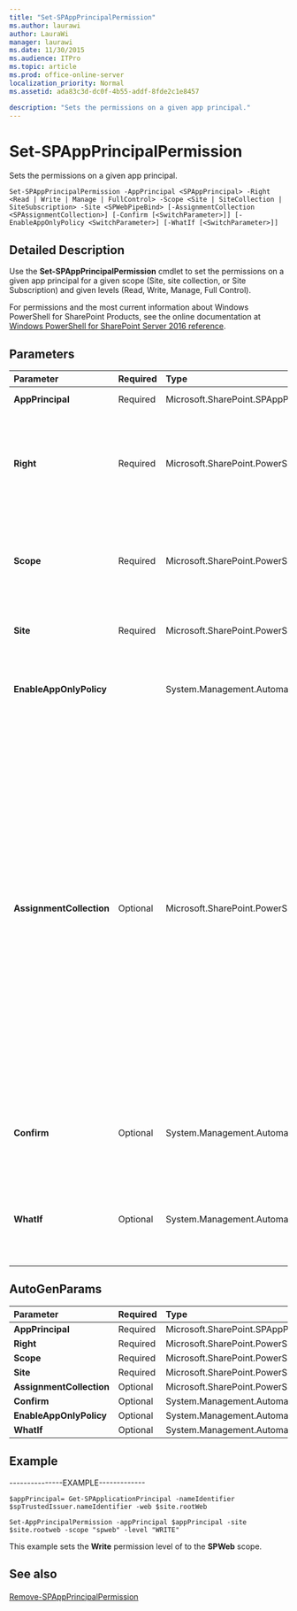 ```yaml
---
title: "Set-SPAppPrincipalPermission"
ms.author: laurawi
author: LauraWi
manager: laurawi
ms.date: 11/30/2015
ms.audience: ITPro
ms.topic: article
ms.prod: office-online-server
localization_priority: Normal
ms.assetid: ada83c3d-dc0f-4b55-addf-8fde2c1e8457

description: "Sets the permissions on a given app principal."
---
```


# Set-SPAppPrincipalPermission

Sets the permissions on a given app principal.
  
```
Set-SPAppPrincipalPermission -AppPrincipal <SPAppPrincipal> -Right <Read | Write | Manage | FullControl> -Scope <Site | SiteCollection | SiteSubscription> -Site <SPWebPipeBind> [-AssignmentCollection <SPAssignmentCollection>] [-Confirm [<SwitchParameter>]] [-EnableAppOnlyPolicy <SwitchParameter>] [-WhatIf [<SwitchParameter>]]
```

## Detailed Description

Use the **Set-SPAppPrincipalPermission** cmdlet to set the permissions on a given app principal for a given scope (Site, site collection, or Site Subscription) and given levels (Read, Write, Manage, Full Control). 
  
For permissions and the most current information about Windows PowerShell for SharePoint Products, see the online documentation at [Windows PowerShell for SharePoint Server 2016 reference](https://go.microsoft.com/fwlink/p/?LinkId=671715).
  
## Parameters

|**Parameter**|**Required**|**Type**|**Description**|
|:-----|:-----|:-----|:-----|
|**AppPrincipal** <br/> |Required  <br/> |Microsoft.SharePoint.SPAppPrincipal  <br/> |Specifies the AppPrincipal object.  <br/> |
|**Right** <br/> |Required  <br/> |Microsoft.SharePoint.PowerShell.SPCmdletAppPrincipalPermissionKind  <br/> |Specifies the permission level for the principal object.  <br/> The value is any of the following levels:  <br/> -- **Read** <br/> -- **Write** <br/> -- **Manage** <br/> -- **Full Control** <br/> |
|**Scope** <br/> |Required  <br/> |Microsoft.SharePoint.PowerShell.SPCmdletAppPrincipalPermissionScope  <br/> |Specifies the scope to which to apply the principal permission.  <br/> The value is any of the following scopes:  <br/> Site  <br/> Site collection  <br/> SiteSubscription  <br/> |
|**Site** <br/> |Required  <br/> |Microsoft.SharePoint.PowerShell.SPWebPipeBind  <br/> |Specifies the site (that is, SPWeb object) that the AppPrincipalPermission is being set.  <br/> |
|**EnableAppOnlyPolicy** <br/> ||System.Management.Automation.SwitchParameter  <br/> |Specifies if the app only policy is turned on for the app principal.  <br/> The valid values are **True** and **False**. The default value is **False**.  <br/> |
|**AssignmentCollection** <br/> |Optional  <br/> |Microsoft.SharePoint.PowerShell.SPAssignmentCollection  <br/> |Manages objects for the purpose of proper disposal. Use of objects, such as **SPWeb** or **SPSite**, can use large amounts of memory and use of these objects in Windows PowerShell scripts requires proper memory management. Using the **SPAssignment** object, you can assign objects to a variable and dispose of the objects after they are needed to free up memory. When **SPWeb**, **SPSite**, or **SPSiteAdministration** objects are used, the objects are automatically disposed of if an assignment collection or the **Global** parameter is not used.  <br/> > [!NOTE]> When the **Global** parameter is used, all objects are contained in the global store. If objects are not immediately used, or disposed of by using the **Stop-SPAssignment** command, an out-of-memory scenario can occur.           |
|**Confirm** <br/> |Optional  <br/> |System.Management.Automation.SwitchParameter  <br/> |Prompts you for confirmation before executing the command. For more information, type the following command: **get-help about_commonparameters** <br/> |
|**WhatIf** <br/> |Optional  <br/> |System.Management.Automation.SwitchParameter  <br/> |Displays a message that describes the effect of the command instead of executing the command. For more information, type the following command: **get-help about_commonparameters** <br/> |
   
## AutoGenParams

|**Parameter**|**Required**|**Type**|**Description**|
|:-----|:-----|:-----|:-----|
|**AppPrincipal** <br/> |Required  <br/> |Microsoft.SharePoint.SPAppPrincipal  <br/> ||
|**Right** <br/> |Required  <br/> |Microsoft.SharePoint.PowerShell.SPCmdletAppPrincipalPermissionKind  <br/> ||
|**Scope** <br/> |Required  <br/> |Microsoft.SharePoint.PowerShell.SPCmdletAppPrincipalPermissionScope  <br/> ||
|**Site** <br/> |Required  <br/> |Microsoft.SharePoint.PowerShell.SPWebPipeBind  <br/> ||
|**AssignmentCollection** <br/> |Optional  <br/> |Microsoft.SharePoint.PowerShell.SPAssignmentCollection  <br/> ||
|**Confirm** <br/> |Optional  <br/> |System.Management.Automation.SwitchParameter  <br/> ||
|**EnableAppOnlyPolicy** <br/> |Optional  <br/> |System.Management.Automation.SwitchParameter  <br/> ||
|**WhatIf** <br/> |Optional  <br/> |System.Management.Automation.SwitchParameter  <br/> ||
   
## Example

---------------EXAMPLE-------------
  
```
$appPrincipal= Get-SPApplicationPrincipal -nameIdentifier $spTrustedIssuer.nameIdentifier -web $site.rootWeb
```

```
Set-AppPrincipalPermission -appPrincipal $appPrincipal -site $site.rootweb -scope "spweb" -level "WRITE"
```

This example sets the **Write** permission level of to the **SPWeb** scope. 
  
## See also

#### 

[Remove-SPAppPrincipalPermission](remove-spappprincipalpermission.md)

